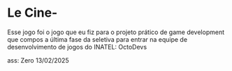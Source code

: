 # Le Cine-
Esse jogo foi o jogo que eu fiz para o projeto prático de game development que compos a última fase da seletiva para entrar na equipe de desenvolvimento de jogos do INATEL: OctoDevs

ass: Zero
13/02/2025
